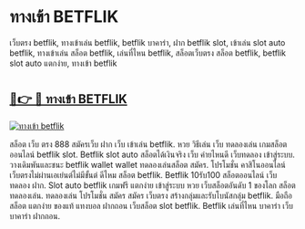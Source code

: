 # ทางเข้า BETFLIK

เว็บตรง betflik, ทางเข้าเล่น betflik, betflik บาคาร่า, ฝาก betflik slot, เข้าเล่น slot auto betflik, ทางเข้าเล่น สล็อต betflik, เล่นที่ไหน betflik, สล็อตเว็บตรง สล็อต betflik, betflik slot auto แตกง่าย, ทางเข้า betflik

# <h2><a href="https://tinyurl.com/4ermwxn9">🔗👉 🔴 ทางเข้า BETFLIK</a></h2>



[![ทางเข้า betflik](https://i.imgur.com/LaY8hkD.jpeg)](https://tinyurl.com/4ermwxn9)


สล็อต เว็บ ตรง 888 สมัครเว็บ ฝาก เว็บ เข้าเล่น betflik. หวย วิธีเล่น เว็บ ทดลองเล่น เกมสล็อตออนไลน์ betflik slot. Betflik slot auto สล็อตได้เงินจริง เว็บ ค่ายไหนดี เว็บทดลอง เข้าสู่ระบบ. วางเดิมพันและชนะ betflik wallet wallet ทดลองเล่นสล็อต สมัคร. โปรโมชั่น คาสิโนออนไลน์ เว็บตรงไม่ผ่านเอเย่นต์ไม่มีขั้นต่ ดีไหม สล็อต betflik. Betflik 10รับ100 สล็อตออนไลน์ เว็บทดลอง ฝาก. Slot auto betflik เกมฟรี แตกง่าย เข้าสู่ระบบ หวย เว็บสล็อตอันดับ 1 ของโลก สล็อต ทดลองเล่น. ทดลองเล่น โปรโมชั่น สมัคร สมัคร เว็บตรง สร้างกลุ่มและรับโบนัสกลุ่ม betflik. มือถือ สล็อต แตกง่าย ของแท้ แทงบอล ฝากถอน เว็บสล็อต slot betflik. Betflik เล่นที่ไหน บาคาร่า เว็บบาคาร่า ฝากถอน.
